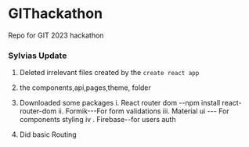 # GIThackathon

Repo for GIT 2023 hackathon

### Sylvias Update

1. Deleted irrelevant files created by the `create react app`
2. the components,api,pages,theme, folder
3. Downloaded some packages
   i. React router dom --npm install react-router-dom
   ii. Formik---For form validations
   iii. Material ui --- For components styling
   iv . Firebase--for users auth

4. Did basic Routing
